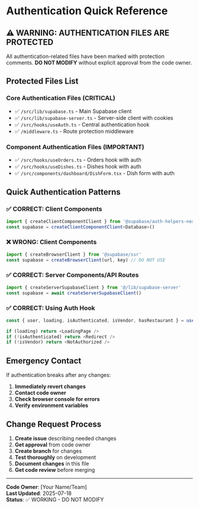 # Authentication Quick Reference

## ⚠️ WARNING: AUTHENTICATION FILES ARE PROTECTED

All authentication-related files have been marked with protection comments. **DO NOT MODIFY** without explicit approval from the code owner.

## Protected Files List

### Core Authentication Files (CRITICAL)
- ✅ `/src/lib/supabase.ts` - Main Supabase client
- ✅ `/src/lib/supabase-server.ts` - Server-side client with cookies
- ✅ `/src/hooks/useAuth.ts` - Central authentication hook
- ✅ `/middleware.ts` - Route protection middleware

### Component Authentication Files (IMPORTANT)
- ✅ `/src/hooks/useOrders.ts` - Orders hook with auth
- ✅ `/src/hooks/useDishes.ts` - Dishes hook with auth
- ✅ `/src/components/dashboard/DishForm.tsx` - Dish form with auth

## Quick Authentication Patterns

### ✅ CORRECT: Client Components
```typescript
import { createClientComponentClient } from '@supabase/auth-helpers-nextjs'
const supabase = createClientComponentClient<Database>()
```

### ❌ WRONG: Client Components
```typescript
import { createBrowserClient } from '@supabase/ssr'
const supabase = createBrowserClient(url, key) // DO NOT USE
```

### ✅ CORRECT: Server Components/API Routes
```typescript
import { createServerSupabaseClient } from '@/lib/supabase-server'
const supabase = await createServerSupabaseClient()
```

### ✅ CORRECT: Using Auth Hook
```typescript
const { user, loading, isAuthenticated, isVendor, hasRestaurant } = useAuth()

if (loading) return <LoadingPage />
if (!isAuthenticated) return <Redirect />
if (!isVendor) return <NotAuthorized />
```

## Emergency Contact

If authentication breaks after any changes:

1. **Immediately revert changes**
2. **Contact code owner**
3. **Check browser console for errors**
4. **Verify environment variables**

## Change Request Process

1. **Create issue** describing needed changes
2. **Get approval** from code owner
3. **Create branch** for changes
4. **Test thoroughly** on development
5. **Document changes** in this file
6. **Get code review** before merging

---

**Code Owner**: [Your Name/Team]  
**Last Updated**: 2025-07-18  
**Status**: ✅ WORKING - DO NOT MODIFY